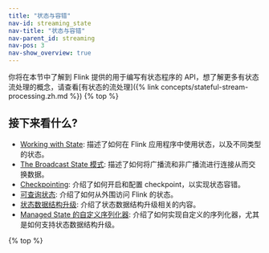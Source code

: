 ```yaml
---
title: "状态与容错"
nav-id: streaming_state
nav-title: "状态与容错"
nav-parent_id: streaming
nav-pos: 3
nav-show_overview: true
---
```

<!--
Licensed to the Apache Software Foundation (ASF) under one
or more contributor license agreements.  See the NOTICE file
distributed with this work for additional information
regarding copyright ownership.  The ASF licenses this file
to you under the Apache License, Version 2.0 (the
"License"); you may not use this file except in compliance
with the License.  You may obtain a copy of the License at

  http://www.apache.org/licenses/LICENSE-2.0

Unless required by applicable law or agreed to in writing,
software distributed under the License is distributed on an
"AS IS" BASIS, WITHOUT WARRANTIES OR CONDITIONS OF ANY
KIND, either express or implied.  See the License for the
specific language governing permissions and limitations
under the License.
-->

你将在本节中了解到 Flink 提供的用于编写有状态程序的 API，想了解更多有状态流处理的概念，请查看[有状态的流处理]({% link concepts/stateful-stream-processing.zh.md %})
{% top %}

接下来看什么?
-----------------

* [Working with State](state.html): 描述了如何在 Flink 应用程序中使用状态，以及不同类型的状态。
* [The Broadcast State 模式](broadcast_state.html): 描述了如何将广播流和非广播流进行连接从而交换数据。
* [Checkpointing](checkpointing.html): 介绍了如何开启和配置 checkpoint，以实现状态容错。
* [可查询状态](queryable_state.html): 介绍了如何从外围访问 Flink 的状态。
* [状态数据结构升级](schema_evolution.html): 介绍了状态数据结构升级相关的内容。
* [Managed State 的自定义序列化器](custom_serialization.html): 介绍了如何实现自定义的序列化器，尤其是如何支持状态数据结构升级。

{% top %}
